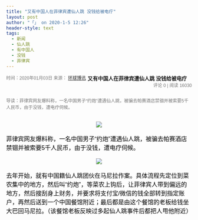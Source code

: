 ```yaml
---
title: "又有中国人在菲律宾遭仙人跳 没钱给被电疗"
layout: post
author: "「」 on 2020-1-5 12:26"
header-style: text
tags:
  - 新闻
  - 仙人跳
  - 有中国人
  - 没钱
  - 菲律宾
---
```


<head></head>
<body>
 <strong>又有中国人在菲律宾遭仙人跳 没钱给被电疗</strong>
 <font style="color:rgb(119, 119, 119)"><font face="微软雅黑, Tahoma, Helvetica, Arial, 宋体, sans-serif"><font style="font-size:12px"><span style="float:left;margin-right:5px">时间：2020年01月03日 来源： <font style="color:rgb(74, 74, 74)"><a href="https://www.wgi8.com/" target="_blank">环球博讯</a></font></span><br> <span style="float:right;margin-left:5px">评论 0 | 阅读 16030</span><br> </font></font></font>
 <br> 
 <font style="color:rgb(119, 119, 119)"><font face="微软雅黑, Tahoma, Helvetica, Arial, 宋体, sans-serif"><font style="font-size:12px"><p style="line-height:18px;text-indent:nullem;text-align:left">导读：菲律宾网友爆料称，一名中国男子“约炮”遭遇仙人跳，被骗去帕赛酒店禁锢并被索要5千人民币，由于没钱，遭电疗伺候。</p></font></font></font>
 <br> 
 <font style="color:rgb(0, 0, 0)"><font face="微软雅黑, Tahoma, Helvetica, Arial, 宋体, sans-serif"><font style="font-size:16px"> 
    <div align="center"> 
     <img src="https://www.wgi8.com/uploadfile/article/2020/01/03/366725527000912.png" onload="thumbImg(this)"> 
    </div><br> 菲律宾网友爆料称，一名中国男子“约炮”遭遇仙人跳，被骗去帕赛酒店禁锢并被索要5千人民币，由于没钱，遭电疗伺候。<br> <br> 
    <div align="center"> 
     <img src="https://www.wgi8.com/uploadfile/article/2020/01/03/366725546064381.png" onload="thumbImg(this)"> 
    </div><br> 去年开始，就有中国籍仙人跳团伙在马尼拉作案。具体流程先定位到菜农集中的地方，然后叫“约炮”，等菜农上钩后，让菲律宾人带到偏远的地方，然后搜刮身上财务，并要求将支付宝/微信的钱全部转到指定账户，再然后送到一个中国餐馆附近；最后都是由这个餐馆的老板给钱坐大巴回马尼拉。（该餐馆老板反映过多起仙人跳事件后都把人甩他附近）<br> </font></font></font>
 <br> 
 <br>
</body>


